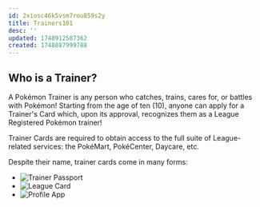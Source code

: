 ```yaml
---
id: 2xiosc46k5vsm7rou859s2y
title: Trainers101
desc: ''
updated: 1748912587362
created: 1748887999788
---
```


## Who is a Trainer?

A Pokémon Trainer is any person who catches, trains, cares for, or battles with Pokémon! Starting from the age of ten (10), anyone can apply for a Trainer's Card which, upon its approval, recognizes them as a League Registered Pokémon trainer!

Trainer Cards are required to obtain access to the full suite of League-related services: the PokéMart, PokéCenter, Daycare, etc.

Despite their name, trainer cards come in many forms:

- ![Trainer Passport](https://bulbapedia.bulbagarden.net/wiki/File:Trainer_Passport_SM.png)
- ![League Card](https://archives.bulbagarden.net/media/upload/thumb/d/db/Player_League_Card.png/667px-Player_League_Card.png)
- ![Profile App](https://archives.bulbagarden.net/media/upload/thumb/1/14/Trainer_Profile_SV.png/667px-Trainer_Profile_SV.png)
